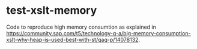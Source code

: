 # test-xslt-memory

Code to reproduce high memory consumtion as explained in https://community.sap.com/t5/technology-q-a/big-memory-consumption-xslt-why-heap-is-used-best-with-st/qaq-p/14078132.
